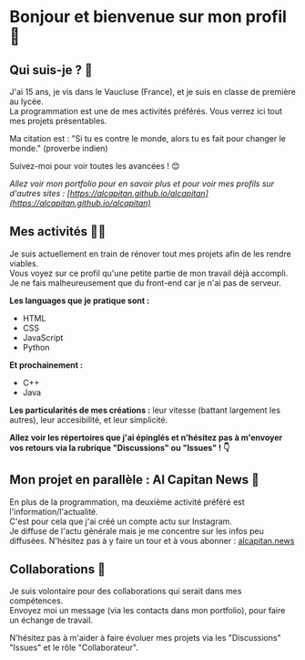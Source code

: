 # Bonjour et bienvenue sur mon profil 👋

## Qui suis-je ? 💁

J'ai 15 ans, je vis dans le Vaucluse (France), et je suis en classe de première au lycée.  
La programmation est une de mes activités préférés. Vous verrez ici tout mes projets présentables.
  
Ma citation est : "Si tu es contre le monde, alors tu es fait pour changer le monde." (proverbe indien)  
  
Suivez-moi pour voir toutes les avancées ! 😊  
  
_Allez voir mon portfolio pour en savoir plus et pour voir mes profils sur d'autres sites : [https://alcapitan.github.io/alcapitan](https://alcapitan.github.io/alcapitan)_

## Mes activités 👨‍💻

Je suis actuellement en train de rénover tout mes projets afin de les rendre viables.  
Vous voyez sur ce profil qu'une petite partie de mon travail déjà accompli.  
Je ne fais malheureusement que du front-end car je n'ai pas de serveur.

**Les languages que je pratique sont :**
* HTML 
* CSS
* JavaScript
* Python
  
**Et prochainement :**
* C++
* Java

**Les particularités de mes créations :** leur vitesse (battant largement les autres), leur accesibilité, et leur simplicité.  
  
**Allez voir les répertoires que j'ai épinglés et n'hésitez pas à m'envoyer vos retours via la rubrique "Discussions" ou "Issues" ! 👇**  

## Mon projet en parallèle : Al Capitan News 📰

En plus de la programmation, ma deuxième activité préféré est l'information/l'actualité.  
C'est pour cela que j'ai créé un compte actu sur Instagram.  
Je diffuse de l'actu générale mais je me concentre sur les infos peu diffusées. 
N'hésitez pas à y faire un tour et à vous abonner : [alcapitan.news](https://www.instagram.com/alcapitan.news)  

## Collaborations 🤝

Je suis volontaire pour des collaborations qui serait dans mes compétences.  
Envoyez moi un message (via les contacts dans mon portfolio), pour faire un échange de travail.  
  
N'hésitez pas à m'aider à faire évoluer mes projets via les "Discussions" "Issues" et le rôle "Collaborateur".  
